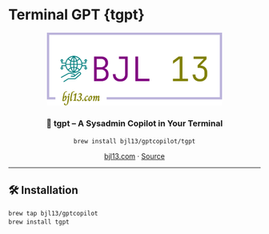 # Terminal GPT {tgpt}
<p align="center">
  <img src="https://raw.githubusercontent.com/bjl13/homebrew-gptcopilot/main/logo-no-background.png" alt="BJL13 Logo" width="350"/>
</p>

<h3 align="center">🧠 tgpt – A Sysadmin Copilot in Your Terminal</h3>

<p align="center">
  <code>brew install bjl13/gptcopilot/tgpt</code>
</p>

<p align="center">
  <a href="https://bjl13.com">bjl13.com</a> · <a href="https://github.com/bjl13/homebrew-gptcopilot">Source</a>
</p>

---

## 🛠 Installation

```bash
brew tap bjl13/gptcopilot
brew install tgpt
